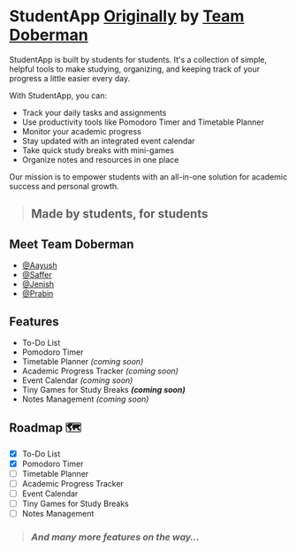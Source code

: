 # StudentApp [Originally](https://github.com/AayuAmor/StudentApp) by [Team Doberman](https://github.com/AayuAmor/StudentApp#meet-team-doberman)

StudentApp is built by students for students. It's a collection of simple, helpful tools to make studying, organizing, and keeping track of your progress a little easier every day.

With StudentApp, you can:

- Track your daily tasks and assignments
- Use productivity tools like Pomodoro Timer and Timetable Planner
- Monitor your academic progress
- Stay updated with an integrated event calendar
- Take quick study breaks with mini-games
- Organize notes and resources in one place

Our mission is to empower students with an all-in-one solution for academic success and personal growth.

>## Made by students, for students

## Meet Team Doberman

- [@Aayush](https://github.com/AayuAmor)
- [@Saffer](https://github.com/SafferStha)
- [@Jenish](https://github.com/Jenish995)
- [@Prabin](https://github.com/Probeen001)

## Features

- To-Do List
- Pomodoro Timer
- Timetable Planner *(coming soon)*
- Academic Progress Tracker *(coming soon)*
- Event Calendar *(coming soon)*
- Tiny Games for Study Breaks ***(coming soon)***
- Notes Management *(coming soon)*

## Roadmap 🗺️

- [x] To-Do List
- [x] Pomodoro Timer
- [ ] Timetable Planner
- [ ] Academic Progress Tracker
- [ ] Event Calendar
- [ ] Tiny Games for Study Breaks
- [ ] Notes Management

> ### *And many more features on the way…*
